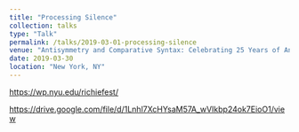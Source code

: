 ```yaml
---
title: "Processing Silence"
collection: talks
type: "Talk"
permalink: /talks/2019-03-01-processing-silence
venue: "Antisymmetry and Comparative Syntax: Celebrating 25 Years of Antisymmetry and 75 Years of Richard S. Kayne"
date: 2019-03-30
location: "New York, NY"
---
```


<https://wp.nyu.edu/richiefest/>

<https://drive.google.com/file/d/1Lnhl7XcHYsaM57A_wVIkbp24ok7EioO1/view>
